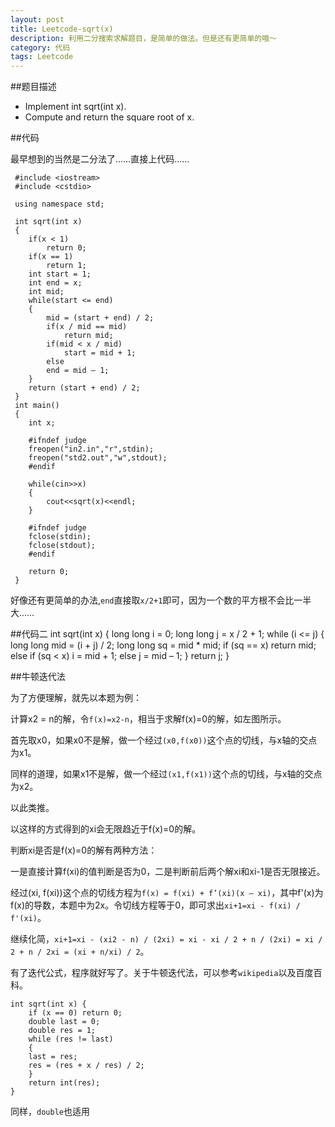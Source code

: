 ```yaml
---
layout: post
title: Leetcode-sqrt(x)
description: 利用二分搜索求解题目，是简单的做法。但是还有更简单的哦～
category: 代码
tags: Leetcode
---
```

##题目描述
<ul>
<li>Implement int sqrt(int x).</li>
<li>Compute and return the square root of x.</li>
</ul>

##代码

最早想到的当然是二分法了……直接上代码……

	 #include <iostream>
	 #include <cstdio>

	 using namespace std;

	 int sqrt(int x)
	 {
		if(x < 1)
			return 0;
		if(x == 1)
			return 1;
		int start = 1;
		int end = x;
		int mid;
		while(start <= end)
		{
			mid = (start + end) / 2;
			if(x / mid == mid)
				return mid;
			if(mid < x / mid)
				start = mid + 1;
			else
			end = mid – 1;
		}
		return (start + end) / 2;
	 }
	 int main()
	 {
		int x;

		#ifndef judge
		freopen("in2.in","r",stdin);
		freopen("std2.out","w",stdout);
		#endif

		while(cin>>x)
		{
			cout<<sqrt(x)<<endl;
		}

		#ifndef judge
		fclose(stdin);
		fclose(stdout);
		#endif

		return 0;
	 }
 
好像还有更简单的办法,`end`直接取`x/2+1`即可，因为一个数的平方根不会比一半大……

##代码二 
	 int sqrt(int x) {
	    long long i = 0;
	    long long j = x / 2 + 1;
	    while (i <= j)
	    {
		long long mid = (i + j) / 2;
		long long sq = mid * mid;
		if (sq == x) return mid;
		else if (sq < x) i = mid + 1;
		else j = mid – 1;
	    }
	    return j;
	 }
	 

 
##牛顿迭代法

   为了方便理解，就先以本题为例：

   计算x2 = n的解，令`f(x)=x2-n`，相当于求解f(x)=0的解，如左图所示。

   首先取x0，如果x0不是解，做一个经过`(x0,f(x0))`这个点的切线，与x轴的交点为x1。

   同样的道理，如果x1不是解，做一个经过`(x1,f(x1))`这个点的切线，与x轴的交点为x2。

   以此类推。

   以这样的方式得到的xi会无限趋近于f(x)=0的解。

   判断xi是否是f(x)=0的解有两种方法：

   一是直接计算f(xi)的值判断是否为0，二是判断前后两个解xi和xi-1是否无限接近。

 

经过(xi, f(xi))这个点的切线方程为`f(x) = f(xi) + f’(xi)(x – xi)`，其中f'(x)为f(x)的导数，本题中为2x。令切线方程等于0，即可求出`xi+1=xi - f(xi) / f'(xi)`。

继续化简，`xi+1=xi - (xi2 - n) / (2xi) = xi - xi / 2 + n / (2xi) = xi / 2 + n / 2xi = (xi + n/xi) / 2`。


有了迭代公式，程序就好写了。关于牛顿迭代法，可以参考`wikipedia`以及百度百科。

	int sqrt(int x) {
	    if (x == 0) return 0;
	    double last = 0;
	    double res = 1;
	    while (res != last)
	    {
		last = res;
		res = (res + x / res) / 2;
	    }
	    return int(res);
	}
	 
 
同样，`double`也适用




